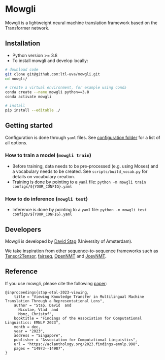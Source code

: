 # Mowgli
Mowgli is a lightweight neural machine translation framework based on the Transformer network.

## Installation
* Python version >= 3.8
* To install mowgli and develop locally:
```bash
# download code
git clone git@github.com:ltl-uva/mowgli.git
cd mowgli/

# create a virtual environment, for example using conda
conda create --name mowgli python==3.8
conda activate mowgli

# install
pip install --editable ./ 
```

## Getting started
Configuration is done through `yaml` files. See [configuration folder](https://github.com/ltl-uva/mowgli/tree/main/configs) for a list of all options.

### How to train a model (`mowgli train`)
* Before training, data needs to be pre-processed (e.g. using Moses) and a vocabulary needs to be created. See `scripts/build_vocab.py` for details on vocabulary creation.
* Training is done by pointing to a `yaml` file: `python -m mowgli train configs/${YOUR_CONFIG}.yaml`

### How to do inference (`mowgli test`)
* Inference is done by pointing to a `yaml` file: `python -m mowgli test configs/${YOUR_CONFIG}.yaml`

## Developers
Mowgli is developed by [David Stap](https://davidstap.github.io) (University of Amsterdam).

We take inspiration from other sequence-to-sequence frameworks such as [Tensor2Tensor](https://github.com/tensorflow/tensor2tensor), [fairseq](https://github.com/facebookresearch/fairseq), [OpenNMT](https://github.com/OpenNMT/OpenNMT-py) and [JoeyNMT](https://github.com/joeynmt/joeynmt).

## Reference
If you use mowgli, please cite the following [paper]([https://arxiv.org/abs/1907.12484](https://aclanthology.org/2023.findings-emnlp.998/)):

```
@inproceedings{stap-etal-2023-viewing,
    title = "Viewing Knowledge Transfer in Multilingual Machine Translation Through a Representational Lens",
    author = "Stap, David  and
      Niculae, Vlad  and
      Monz, Christof",
    booktitle = "Findings of the Association for Computational Linguistics: EMNLP 2023",
    month = dec,
    year = "2023",
    address = "Singapore",
    publisher = "Association for Computational Linguistics",
    url = "https://aclanthology.org/2023.findings-emnlp.998",
    pages = "14973--14987",
}
```

